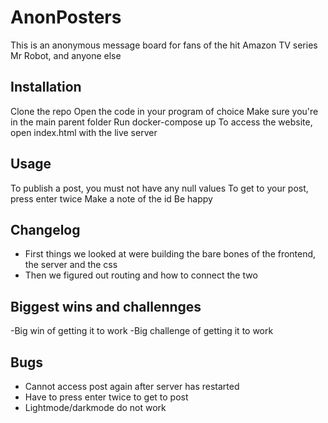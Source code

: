 # AnonPosters
This is an anonymous message board for fans of the hit Amazon TV series Mr Robot, and anyone else
## Installation
Clone the repo
Open the code in your program of choice
Make sure you're in the main parent folder
Run docker-compose up
To access the website, open index.html with the live server

## Usage
To publish a post, you must not have any null values
To get to your post, press enter twice
Make a note of the id
Be happy

## Changelog
- First things we looked at were building the bare bones of the frontend, the server and the css
- Then we figured out routing and how to connect the two

## Biggest wins and challennges
-Big win of getting it to work
-Big challenge of getting it to work

## Bugs
- Cannot access post again after server has restarted 
- Have to press enter twice to get to post
- Lightmode/darkmode do not work

